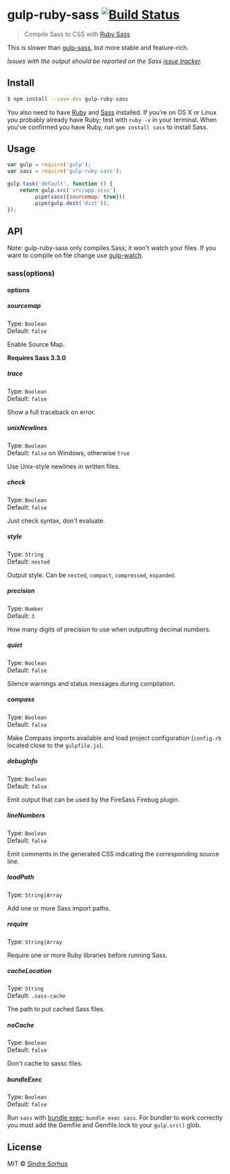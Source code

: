 # gulp-ruby-sass [![Build Status](https://travis-ci.org/sindresorhus/gulp-ruby-sass.svg?branch=master)](https://travis-ci.org/sindresorhus/gulp-ruby-sass)

> Compile Sass to CSS with [Ruby Sass](http://sass-lang.com/install)

This is slower than [gulp-sass](https://github.com/dlmanning/gulp-sass), but more stable and feature-rich.

*Issues with the output should be reported on the Sass [issue tracker](https://github.com/nex3/sass/issues).*


## Install

```sh
$ npm install --save-dev gulp-ruby-sass
```

You also need to have [Ruby](http://www.ruby-lang.org/en/downloads/) and [Sass](http://sass-lang.com/download.html) installed. If you're on OS X or Linux you probably already have Ruby; test with `ruby -v` in your terminal. When you've confirmed you have Ruby, run `gem install sass` to install Sass.


## Usage

```js
var gulp = require('gulp');
var sass = require('gulp-ruby-sass');

gulp.task('default', function () {
	return gulp.src('src/app.scss')
		.pipe(sass({sourcemap: true}))
		.pipe(gulp.dest('dist'));
});
```


## API

Note: gulp-ruby-sass only compiles Sass; it won't watch your files. If you want to compile on file change use [gulp-watch](https://github.com/gulpjs/gulp/blob/master/docs/API.md#gulpwatchglob--opts-tasks-or-gulpwatchglob--opts-cb).


### sass(options)

#### options


##### sourcemap

Type: `Boolean`  
Default: `false`

Enable Source Map.

**Requires Sass 3.3.0**


##### trace

Type: `Boolean`  
Default: `false`

Show a full traceback on error.


##### unixNewlines

Type: `Boolean`  
Default: `false` on Windows, otherwise `true`

Use Unix-style newlines in written files.


##### check

Type: `Boolean`  
Default: `false`

Just check syntax, don't evaluate.


##### style

Type: `String`  
Default: `nested`

Output style. Can be `nested`, `compact`, `compressed`, `expanded`.


##### precision

Type: `Number`  
Default: `3`

How many digits of precision to use when outputting decimal numbers.


##### quiet

Type: `Boolean`  
Default: `false`

Silence warnings and status messages during compilation.


##### compass

Type: `Boolean`  
Default: `false`

Make Compass imports available and load project configuration (`config.rb` located close to the `gulpfile.js`).


##### debugInfo

Type: `Boolean`  
Default: `false`

Emit output that can be used by the FireSass Firebug plugin.


##### lineNumbers

Type: `Boolean`  
Default: `false`

Emit comments in the generated CSS indicating the corresponding source line.


##### loadPath

Type: `String|Array`

Add one or more Sass import paths.


##### require

Type: `String|Array`

Require one or more Ruby libraries before running Sass.


##### cacheLocation

Type: `String`  
Default: `.sass-cache`

The path to put cached Sass files.


##### noCache

Type: `Boolean`  
Default: `false`

Don't cache to sassc files.


##### bundleExec

Type: `Boolean`  
Default: `false`

Run `sass` with [bundle exec](http://gembundler.com/man/bundle-exec.1.html): `bundle exec sass`. For bundler to work correctly you must add the Gemfile and Gemfile.lock to your `gulp.src()` glob.


## License

MIT © [Sindre Sorhus](http://sindresorhus.com)
